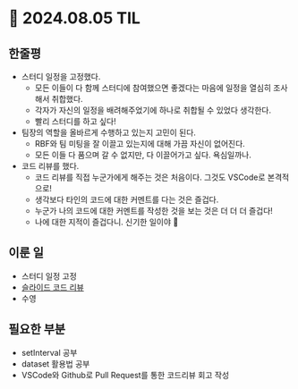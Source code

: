 # 🍅 2024.08.05 TIL

## 한줄평

- 스터디 일정을 고정했다.
  - 모든 이들이 다 함께 스터디에 참여했으면 좋겠다는 마음에 일정을 열심히 조사해서 취합했다.
  - 각자가 자신의 일정을 배려해주었기에 하나로 취합될 수 있었다 생각한다.
  - 빨리 스터디를 하고 싶다!
- 팀장의 역할을 올바르게 수행하고 있는지 고민이 된다.
  - RBF와 팀 미팅을 잘 이끌고 있는지에 대해 가끔 자신이 없어진다.
  - 모든 이들 다 품으며 갈 수 없지만, 다 이끌어가고 싶다. 욕심일까나.
- 코드 리뷰를 했다.
  - 코드 리뷰를 직접 누군가에게 해주는 것은 처음이다. 그것도 VSCode로 본격적으로!
  - 생각보다 타인의 코드에 대한 커멘트를 다는 것은 즐겁다.
  - 누군가 나의 코드에 대한 커멘트를 작성한 것을 보는 것은 더 더 더 즐겁다!
  - 나에 대한 지적이 즐겁다니. 신기한 일이야 🐳

## 이룬 일

- 스터디 일정 고정
- [슬라이드 코드 리뷰](https://github.com/minjeongss/DevCourse-Team1-Slide/pulls)
- 수영

## 필요한 부분

- setInterval 공부
- dataset 활용법 공부
- VSCode와 Github로 Pull Request를 통한 코드리뷰 회고 작성
